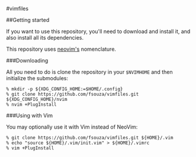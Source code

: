 #vimfiles

##Getting started

If you want to use this repository, you'll need to download and install it, and
also install all its dependencies.

This repository uses [neovim's](https://github.com/neovim/neovim) nomenclature.

###Downloading

All you need to do is clone the repository in your ``$NVIMHOME`` and then
initialize the submodules:

	% mkdir -p ${XDG_CONFIG_HOME:=$HOME/.config}
	% git clone https://github.com/fsouza/vimfiles.git ${XDG_CONFIG_HOME}/nvim
	% nvim +PlugInstall

###Using with Vim

You may optionally use it with Vim instead of NeoVim:

	% git clone https://github.com/fsouza/vimfiles.git ${HOME}/.vim
	% echo "source ${HOME}/.vim/init.vim" > ${HOME}/.vimrc
	% vim +PlugInstall
